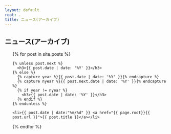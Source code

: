 ```yaml
---
layout: default
root: .
title: ニュース(アーカイブ)
---
```


## ニュース(アーカイブ)
<!-- Taken from http://mikerowecode.com/2010/08/jekyll_archives_grouped_by_year.html -->
<ul>
  {% for post in site.posts %}

    {% unless post.next %}
      <h3>{{ post.date | date: '%Y' }}</h3>
    {% else %}
      {% capture year %}{{ post.date | date: '%Y' }}{% endcapture %}
      {% capture nyear %}{{ post.next.date | date: '%Y' }}{% endcapture %}
      {% if year != nyear %}
        <h3>{{ post.date | date: '%Y' }}</h3>
      {% endif %}
    {% endunless %}

    <li>{{ post.date | date:"%m/%d" }} <a href="{{ page.root}}{{ post.url }}">{{ post.title }}</a></li>
  {% endfor %}
</ul>
